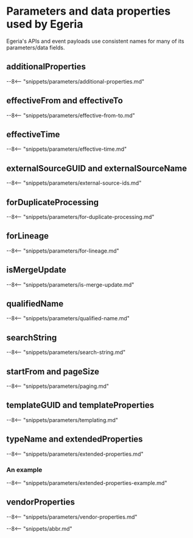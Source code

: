<!-- SPDX-License-Identifier: CC-BY-4.0 -->
<!-- Copyright Contributors to the ODPi Egeria project 2020. -->

# Parameters and data properties used by Egeria

Egeria's APIs and event payloads use consistent names for many of its parameters/data fields.

## additionalProperties

--8<-- "snippets/parameters/additional-properties.md"

## effectiveFrom and effectiveTo

--8<-- "snippets/parameters/effective-from-to.md"

## effectiveTime

--8<-- "snippets/parameters/effective-time.md"

## externalSourceGUID and externalSourceName

--8<-- "snippets/parameters/external-source-ids.md"

## forDuplicateProcessing

--8<-- "snippets/parameters/for-duplicate-processing.md"

## forLineage

--8<-- "snippets/parameters/for-lineage.md"

## isMergeUpdate

--8<-- "snippets/parameters/is-merge-update.md"

## qualifiedName

--8<-- "snippets/parameters/qualified-name.md"

## searchString

--8<-- "snippets/parameters/search-string.md"

## startFrom and pageSize

--8<-- "snippets/parameters/paging.md"

## templateGUID and templateProperties

--8<-- "snippets/parameters/templating.md"

## typeName and extendedProperties

--8<-- "snippets/parameters/extended-properties.md"

### An example

--8<-- "snippets/parameters/extended-properties-example.md"

## vendorProperties

--8<-- "snippets/parameters/vendor-properties.md"


--8<-- "snippets/abbr.md"